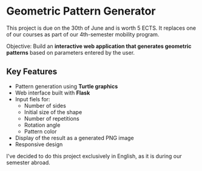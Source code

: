 # Geometric Pattern Generator

This project is due on the 30th of June and is worth 5 ECTS. 
It replaces one of our courses as part of our 4th-semester mobility program.

Objective: Build an ****interactive web application** that generates **geometric patterns**** based on parameters entered by the user.

## Key Features
- Pattern generation using **Turtle graphics**
- Web interface built with **Flask**
- Input fiels for:
    - Number of sides
    - Initial size of the shape
    - Number of repetitions
    - Rotation angle
    - Pattern color
- Display of the result as a generated PNG image
- Responsive design

I've decided to do this project exclusively in English, as it is during our semester abroad. 
